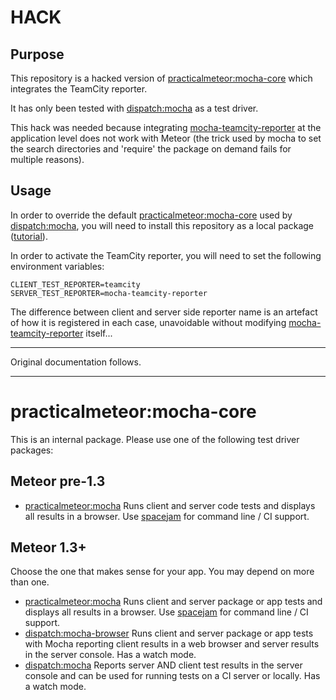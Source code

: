 # HACK

## Purpose

This repository is a hacked version of [practicalmeteor:mocha-core](https://github.com/practicalmeteor/meteor-mocha-core) which integrates the TeamCity reporter.

It has only been tested with [dispatch:mocha](https://atmospherejs.com/dispatch/mocha) as a test driver.

This hack was needed because integrating [mocha-teamcity-reporter](https://github.com/travisjeffery/mocha-teamcity-reporter) at the application level does not work with Meteor (the trick used by mocha to set the search directories and 'require' the package on demand fails for multiple reasons).

## Usage

In order to override the default [practicalmeteor:mocha-core](https://atmospherejs.com/practicalmeteor/mocha-core) used by [dispatch:mocha](https://atmospherejs.com/dispatch/mocha), you will need to install this repository as a local package ([tutorial](https://themeteorchef.com/tutorials/writing-a-package)).

In order to activate the TeamCity reporter, you will need to set the following environment variables:
````
CLIENT_TEST_REPORTER=teamcity
SERVER_TEST_REPORTER=mocha-teamcity-reporter
````
The difference between client and server side reporter name is an artefact of how it is registered in each case, unavoidable without modifying [mocha-teamcity-reporter](https://github.com/travisjeffery/mocha-teamcity-reporter) itself...

----

Original documentation follows.

----

# practicalmeteor:mocha-core

This is an internal package. Please use one of the following test driver packages:

## Meteor pre-1.3

* [practicalmeteor:mocha](https://atmospherejs.com/practicalmeteor/mocha) Runs client and server code tests and displays all results in a browser. Use [spacejam](https://www.npmjs.com/package/spacejam) for command line / CI support.

## Meteor 1.3+

Choose the one that makes sense for your app. You may depend on more than one.

* [practicalmeteor:mocha](https://atmospherejs.com/practicalmeteor/mocha) Runs client and server package or app tests and displays all results in a browser. Use [spacejam](https://www.npmjs.com/package/spacejam) for command line / CI support.
* [dispatch:mocha-browser](https://atmospherejs.com/dispatch/mocha-browser) Runs client and server package or app tests with Mocha reporting client results in a web browser and server results in the server console. Has a watch mode.
* [dispatch:mocha](https://atmospherejs.com/dispatch/mocha) Reports server AND client test results in the server console and can be used for running tests on a CI server or locally. Has a watch mode.
